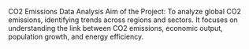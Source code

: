 CO2 Emissions Data Analysis
Aim of the Project: To analyze global CO2 emissions, identifying trends across regions and sectors. It focuses on understanding the link between CO2 emissions, economic output, population growth, and energy efficiency.
